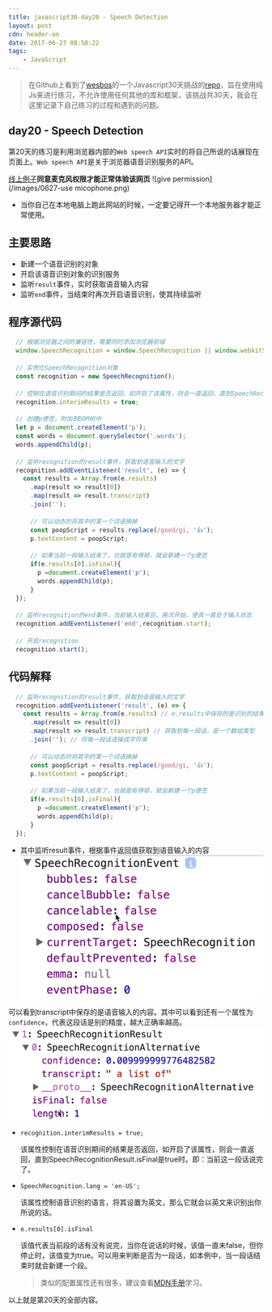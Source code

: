 ```yaml
---
title: javascript30-day20 - Speech Detection
layout: post
cdn: header-on
date: 2017-06-27 08:58:22
tags:
    - JavaScript
---
```


> 在Github上看到了[wesbos](https://twitter.com/wesbos)的一个Javascript30天挑战的[repo](https://github.com/wesbos/JavaScript30)，旨在使用纯Js来进行练习，不允许使用任何其他的库和框架，该挑战共30天，我会在这里记录下自己练习的过程和遇到的问题。

## day20 - Speech Detection

第20天的练习是利用浏览器内部的`Web speech API`实时的将自己所说的话展现在页面上。`Web speech API`是关于浏览器语音识别服务的API。

[线上例子](http://htmlpreview.github.io/?https://github.com/winar-jin/JavaScript30-Challenge/blob/master/20%20-%20Speech%20Detection/index.html)**同意麦克风权限才能正常体验该网页**
![give permission](/images/0627-use micophone.png)

* 当你自己在本地电脑上跑此网站的时候，一定要记得开一个本地服务器才能正常使用。

## 主要思路
* 新建一个语音识别的对象
* 开启该语音识别对象的识别服务
* 监听`result`事件，实时获取语音输入内容
* 监听`end`事件，当结束时再次开启语音识别，使其持续监听

## 程序源代码

```JavaScript
  // 根据浏览器之间的兼容性，需要同时添加浏览器前缀
  window.SpeechRecognition = window.SpeechRecognition || window.webkitSpeechRecognition;

  // 实例化SpeechRecognition对象
  const recognition = new SpeechRecognition();

  // 控制在语音识别期间的结果是否返回，如开启了该属性，则会一直返回，直到SpeechRecognitionResult.isFinal是true时。即：当前这一段话说完了
  recognition.interimResults = true;

  // 创建p便签，附加到DOM树中
  let p = document.createElement('p');
  const words = document.querySelector('.words');
  words.appendChild(p);

  // 监听recognition的result事件，获取到语音输入的文字
  recognition.addEventListener('result', (e) => {
    const results = Array.from(e.results)
      .map(result => result[0])
      .map(result => result.transcript)
      .join('');

      // 可以动态的将其中的某一个词语换掉
      const poopScript = results.replace(/good/gi, '👍');
      p.textContent = poopScript;

      // 如果当前一段输入结束了，也就是有停顿，就会新建一个p便签
      if(e.results[0].isFinal){
        p =document.createElement('p');
        words.appendChild(p);
      }
  });

  // 监听recognition的end事件，当前输入结束后，再次开始，使其一直处于输入状态
  recognition.addEventListener('end',recognition.start);

  // 开启recognition
  recognition.start();
```

## 代码解释

```JavaScript
  // 监听recognition的result事件，获取到语音输入的文字
  recognition.addEventListener('result', (e) => {
    const results = Array.from(e.results) // e.results中保存的是识别的结果，本来并不是数组，需要将其转换为数组，方便使用其map、join等方法。
      .map(result => result[0]) 
      .map(result => result.transcript) // 获取到每一段话，是一个数组类型
      .join(''); // 将每一段话连接成字符串

      // 可以动态的将其中的某一个词语换掉
      const poopScript = results.replace(/good/gi, '👍');
      p.textContent = poopScript;

      // 如果当前一段输入结束了，也就是有停顿，就会新建一个p便签
      if(e.results[0].isFinal){
        p =document.createElement('p');
        words.appendChild(p);
      }
  });
```
* 其中监听result事件，根据事件返回值获取到语音输入的内容
![speech event](/images/0627-speechevent.png)

可以看到transcript中保存的是语音输入的内容。其中可以看到还有一个属性为`confidence`，代表这段话是别的精度，越大正确率越高。
![get transcript](/images/0627-getresults.png)

* `recognition.interimResults = true;`

    该属性控制在语音识别期间的结果是否返回，如开启了该属性，则会一直返回，直到SpeechRecognitionResult.isFinal是true时。即：当前这一段话说完了。

* `SpeechRecognition.lang = 'en-US';`

    该属性控制语音识别的语言，将其设置为英文，那么它就会以英文来识别出你所说的话。

* `e.results[0].isFinal`

    该值代表当前段的话有没有说完，当你在说话的时候，该值一直未false，但你停止时，该值变为true。可以用来判断是否为一段话，如本例中，当一段话结束时就会新建一个段。

    > 类似的配置属性还有很多，建议查看[MDN手册](https://developer.mozilla.org/en-US/docs/Web/API/SpeechRecognition)学习。

以上就是第20天的全部内容。